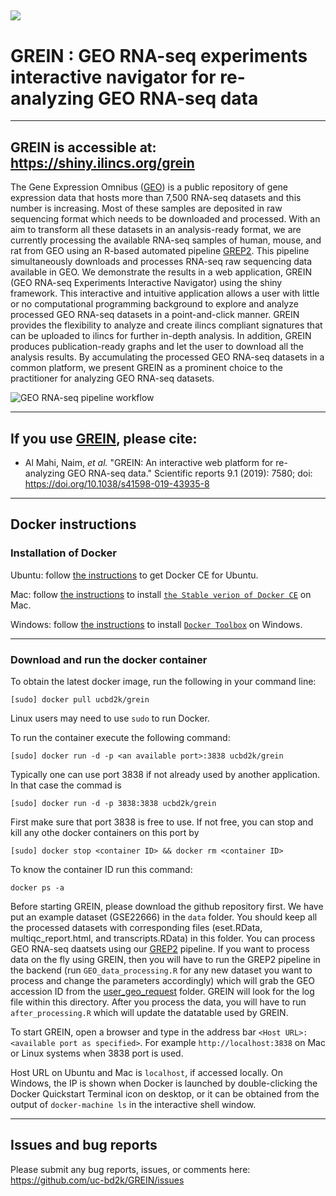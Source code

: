 ![](../master/www/images/logo1c_icon.png)
---
# GREIN : GEO RNA-seq experiments interactive navigator for re-analyzing GEO RNA-seq data

---
GREIN is accessible at:   
https://shiny.ilincs.org/grein
---
The Gene Expression Omnibus ([GEO](https://www.ncbi.nlm.nih.gov/geo/)) is a public repository of gene expression data 
that hosts more than 7,500 RNA-seq datasets and this number is increasing. Most of these samples are deposited in raw sequencing 
format which needs to be downloaded and processed. With an aim to transform all these datasets in an analysis-ready format, 
we are currently processing the available RNA-seq samples of human, mouse, and rat from GEO using an R-based automated pipeline [GREP2](https://github.com/uc-bd2k/GREP2). 
This pipeline simultaneously downloads and processes RNA-seq raw sequencing data available in GEO. We demonstrate the results in a web 
application, GREIN (GEO RNA-seq Experiments Interactive Navigator) using the shiny framework. This interactive and intuitive application allows a user 
with little or no computational programming background to explore and analyze processed GEO RNA-seq datasets in a point-and-click manner. 
GREIN provides the flexibility to analyze and create ilincs compliant signatures that can be uploaded to ilincs for further in-depth analysis. 
In addition, GREIN produces publication-ready graphs and let the user to download all the analysis results. By accumulating the processed 
GEO RNA-seq datasets in a common platform, we present GREIN as a prominent choice to the practitioner for analyzing GEO RNA-seq datasets.

![GEO RNA-seq pipeline workflow](../master/www/images/About_steps3_814x335.png)

---
## If you use [GREIN](https://shiny.ilincs.org/grein), please cite:

* Al Mahi, Naim, *et al.* "GREIN: An interactive web platform for re-analyzing GEO RNA-seq data." Scientific reports 9.1 (2019): 7580; doi: https://doi.org/10.1038/s41598-019-43935-8

---
## Docker instructions

### Installation of Docker

Ubuntu: follow [the instructions](https://docs.docker.com/engine/installation/linux/docker-ce/ubuntu/) to get Docker CE for Ubuntu.

Mac: follow [the instructions](https://store.docker.com/editions/community/docker-ce-desktop-mac) to install [`the Stable verion of Docker CE`](https://download.docker.com/mac/stable/Docker.dmg) on Mac.

Windows: follow [the instructions](https://docs.docker.com/toolbox/toolbox_install_windows/) to install [`Docker Toolbox`](https://download.docker.com/win/stable/DockerToolbox.exe) on Windows.

---
### Download and run the docker container
To obtain the latest docker image, run the following in your command line:
```
[sudo] docker pull ucbd2k/grein
```
Linux users may need to use `sudo` to run Docker.

To run the container execute the following command:

```
[sudo] docker run -d -p <an available port>:3838 ucbd2k/grein
```
Typically one can use port 3838 if not already used by another application. In that case the commad is

```
[sudo] docker run -d -p 3838:3838 ucbd2k/grein
```

First make sure that port 3838 is free to use. If not free, you can stop and kill any othe docker containers on this port by

```
[sudo] docker stop <container ID> && docker rm <container ID>
```
To know the container ID run this command:
```
docker ps -a
```

Before starting GREIN, please download the github repository first. We have put an example dataset (GSE22666) in the `data` folder.
You should keep all the processed datasets with corresponding files (eset.RData, multiqc_report.html, and transcripts.RData) in this folder. You can process GEO RNA-seq daatsets using our 
[GREP2](https://github.com/uc-bd2k/GREP2) pipeline. If you want to process data on the fly using GREIN, then you will have to run the GREP2 pipeline
in the backend (run `GEO_data_processing.R` for any new dataset you want to process and change the parameters accordingly) which will grab the GEO accession ID from
the [user_geo_request](https://github.com/uc-bd2k/GREIN/tree/master/data/user_geo_request) folder. GREIN will look for the log file within
this directory. After you process the data, you will have to run `after_processing.R` which will update the datatable used by GREIN.

To start GREIN, open a browser and type in the address bar ``<Host URL>:<available port as specified>``. For example `http://localhost:3838` on Mac or Linux systems when 3838 port is used.

Host URL on Ubuntu and Mac is `localhost`, if accessed locally. On Windows, the IP is shown when Docker is launched by double-clicking the Docker Quickstart Terminal icon on desktop, or it can be obtained from the output of `docker-machine ls` in the interactive shell window.

---
## Issues and bug reports

Please submit any bug reports, issues, or comments here: https://github.com/uc-bd2k/GREIN/issues